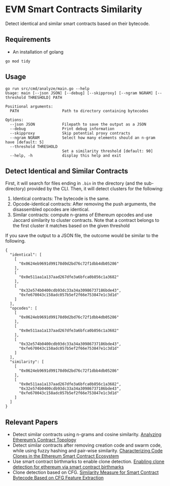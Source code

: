 EVM Smart Contracts Similarity
==============================

Detect identical and similar smart contracts based on their bytecode.

Requirements
------------

* An installation of golang

```
go mod tidy
```

Usage
-----

```
go run src/cmd/analyze/main.go --help
Usage: main [--json JSON] [--debug] [--skipproxy] [--ngram NGRAM] [--threshold THRESHOLD] PATH

Positional arguments:
  PATH                   Path to directory containing bytecodes

Options:
  --json JSON            Filepath to save the output as a JSON
  --debug                Print debug information
  --skipproxy            Skip potential proxy contracts
  --ngram NGRAM          Select how many elements should an n-gram have [default: 5]
  --threshold THRESHOLD
                         Set a similarity threshold [default: 90]
  --help, -h             display this help and exit
```

Detect Identical and Similar Contracts
--------------------------------------

First, it will search for files ending in `.bin` in the directory 
(and the sub-directory) provided by the CLI.
Then, it will detect clusters for the following:

1. Identical contracts: The bytecode is the same.
2. Opcode-identical contracts: After removing the push arguments, 
the disassembled opcodes are identical.
3. Similar contracts: compute n-grams of Ethereum opcodes and use Jaccard similarity to cluster contracts. Note that a contract belongs to the first cluster it matches based on the given threshold

If you save the output to a JSON file, the outcome would be similar to the following.

```
{
  "identical": [
    [
      "0x0624eb9691d99178d0d2bd76c72f1dbb4db05286"
    ],
    [
      "0x0e511aa1a137aad267dfe3a6bfca0b856c1a3682"
    ],
    [
      "0x32e574b0400cdb93dc33a34a30986737186bde43",
      "0xfe670043c158adc057b5ef2f66e753847e1c3d1d"
    ]
  ],
  "opcodes": [
    [
      "0x0624eb9691d99178d0d2bd76c72f1dbb4db05286"
    ],
    [
      "0x0e511aa1a137aad267dfe3a6bfca0b856c1a3682"
    ],
    [
      "0x32e574b0400cdb93dc33a34a30986737186bde43",
      "0xfe670043c158adc057b5ef2f66e753847e1c3d1d"
    ]
  ],
  "similarity": [
    [
      "0x0624eb9691d99178d0d2bd76c72f1dbb4db05286"
    ],
    [
      "0x0e511aa1a137aad267dfe3a6bfca0b856c1a3682",
      "0x32e574b0400cdb93dc33a34a30986737186bde43",
      "0xfe670043c158adc057b5ef2f66e753847e1c3d1d"
    ]
  ]
}
```

Relevant Papers
---------------

* Detect similar contracts using n-grams and cosine similarity. [Analyzing Ethereum’s Contract Topology](https://www.ccs.neu.edu/home/amislove/publications/Ethereum-IMC.pdf)
* Detect similar contracts after removing creation code and swarm code, while using fuzzy hashing and pair-wise similarity. [Characterizing Code Clones in the Ethereum Smart Contract Ecosystem](https://fc20.ifca.ai/preproceedings/106.pdf)
* Use smart contract birthmarks to enable clone detection. [Enabling clone detection for ethereum via smart contract birthmarks](https://ieeexplore.ieee.org/document/8813297)
* Clone detection based on CFG. [Similarity Measure for Smart Contract Bytecode Based on CFG Feature Extraction](https://ieeexplore.ieee.org/abstract/document/9718856)
